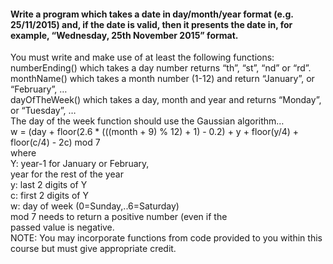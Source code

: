 #### Write a program which takes a date in day/month/year format (e.g. 25/11/2015) and, if the date is valid, then it presents the date in, for example, “Wednesday, 25th November 2015” format.<br />
 
You must write and make use of at least the following functions:<br/>
numberEnding() which takes a day number returns “th”, “st”, “nd” or “rd”.<br/>
monthName() which takes a month number (1-12) and return “January”, or “February”, …<br/>
dayOfTheWeek() which takes a day, month and year and returns “Monday”, or “Tuesday”, …<br/>
The day of the week function should use the Gaussian algorithm…<br/>
w = (day + floor(2.6 * (((month + 9) % 12) + 1) - 0.2) + y + floor(y/4) + floor(c/4) - 2c) mod 7<br/>
where<br/>
 Y: year-1 for January or February,<br/>
  year for the rest of the year<br/>
 y: last 2 digits of Y<br/>
 c: first 2 digits of Y<br/>
 w: day of week (0=Sunday,..6=Saturday)<br/>
  mod 7 needs to return a positive number (even if the<br/>
  passed value is negative.<br/>
NOTE:  You may incorporate functions from code provided to you within this course but must give appropriate credit.<br/>
